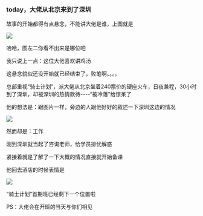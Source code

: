 ### today，大佬从北京来到了深圳
故事的开始都得有点悬念，不能讲大佬是谁，上图就是

![](https://hcdn1.luffycity.com/data/knight/diary/10/01.jpg)

哈哈，图左二你看不出来是哪位吧

我只说上一点：这位大佬喜欢讲鸡汤

这悬念貌似还没开始就已经结束了，败笔啊。。。。

总部重视“骑士计划”，派大佬从北京坐着240票价的硬座火车，日夜兼程，30小时到了深圳，却被深圳的热情款待----“被冷落”给惊呆了

他的想法是：跟图片一样，旁边的人跟他好好的叙述一下深圳这边的情况

![](https://hcdn1.luffycity.com/data/knight/diary/10/03.jpg)

然而却是：工作  

刚到深圳就当起了咨询老师，给学员排忧解惑

紧接着就是了解了一下大概的情况直接就开始备课

他回去酒店的时候表情是

![](https://hcdn1.luffycity.com/data/knight/diary/10/04.jpg)

“骑士计划”首期班已经剩下一个位置啦

PS：大佬会在开班的当天与你们相见

